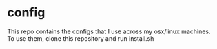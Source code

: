 # config

This repo contains the configs that I use across my osx/linux machines.  
To use them, clone this repository and run install.sh
